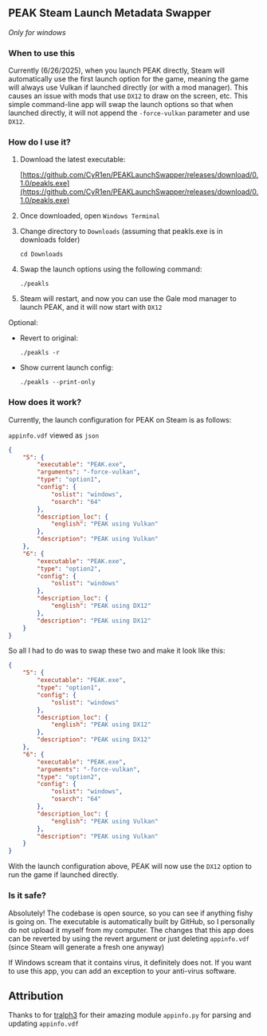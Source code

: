 ## PEAK Steam Launch Metadata Swapper
_Only for windows_
### When to use this
Currently (6/26/2025), when you launch PEAK directly, Steam will automatically use the first launch option for the game, meaning the game will always use Vulkan if launched directly (or with a mod manager). This causes an issue with mods that use `DX12` to draw on the screen, etc. This simple command-line app will swap the launch options so that when launched directly, it will not append the `-force-vulkan` parameter and use `DX12`.

### How do I use it?
1. Download the latest executable:

    [https://github.com/CyR1en/PEAKLaunchSwapper/releases/download/0.1.0/peakls.exe](https://github.com/CyR1en/PEAKLaunchSwapper/releases/download/0.1.0/peakls.exe)
2. Once downloaded, open `Windows Terminal`
3. Change directory to `Downloads` (assuming that peakls.exe is in downloads folder)
    ```
    cd Downloads
    ```
4. Swap the launch options using the following command:
    ```
    ./peakls
    ```
5. Steam will restart, and now you can use the Gale mod manager to launch PEAK, and it will now start with `DX12`

Optional:
- Revert to original:
    ```
    ./peakls -r
    ```
- Show current launch config:
    ```
    ./peakls --print-only
    ```



### How does it work?
Currently, the launch configuration for PEAK on Steam is as follows:

`appinfo.vdf` viewed as `json`
```json
{
    "5": {
        "executable": "PEAK.exe",
        "arguments": "-force-vulkan",
        "type": "option1",
        "config": {
            "oslist": "windows",
            "osarch": "64"
        },
        "description_loc": {
            "english": "PEAK using Vulkan"
        },
        "description": "PEAK using Vulkan"
    },
    "6": {
        "executable": "PEAK.exe",
        "type": "option2",
        "config": {
            "oslist": "windows"
        },
        "description_loc": {
            "english": "PEAK using DX12"
        },
        "description": "PEAK using DX12"
    }
}
```
So all I had to do was to swap these two and make it look like this:
```json
{
    "5": {
        "executable": "PEAK.exe",
        "type": "option1",
        "config": {
            "oslist": "windows"
        },
        "description_loc": {
            "english": "PEAK using DX12"
        },
        "description": "PEAK using DX12"
    },
    "6": {
        "executable": "PEAK.exe",
        "arguments": "-force-vulkan",
        "type": "option2",
        "config": {
            "oslist": "windows",
            "osarch": "64"
        },
        "description_loc": {
            "english": "PEAK using Vulkan"
        },
        "description": "PEAK using Vulkan"
    }
}
```
With the launch configuration above, PEAK will now use the `DX12` option to run the game if launched directly.

### Is it safe?
Absolutely! The codebase is open source, so you can see if anything fishy is going on. The executable is automatically built by GitHub, so I personally do not upload it myself from my computer. The changes that this app does can be reverted by using the revert argument or just deleting `appinfo.vdf` (since Steam will generate a fresh one anyway)

If Windows scream that it contains virus, it definitely does not. If you want to use this app, you can add an exception to your anti-virus software.

## Attribution
Thanks to for [tralph3](https://github.com/tralph3) for their amazing module `appinfo.py` for parsing and updating `appinfo.vdf`
